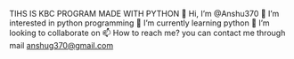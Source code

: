 TIHS IS KBC PROGRAM MADE WITH PYTHON
👋 Hi, I’m @Anshu370
👀 I’m interested in python programming
🌱 I’m currently learning python
💞️ I’m looking to collaborate on
📫 How to reach me? you can contact me through mail anshug370@gmail.com
